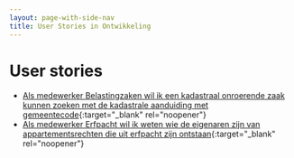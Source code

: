 ```yaml
---
layout: page-with-side-nav
title: User Stories in Ontwikkeling
---
```


# User stories

- [Als medewerker Belastingzaken wil ik een kadastraal onroerende zaak kunnen zoeken met de kadastrale aanduiding met gemeentecode](https://github.com/VNG-Realisatie/Haal-Centraal-BRK-bevragen/issues/883){:target="_blank" rel="noopener"}
- [Als medewerker Erfpacht wil ik weten wie de eigenaren zijn van appartementsrechten die uit erfpacht zijn ontstaan](https://github.com/VNG-Realisatie/Haal-Centraal-BRK-bevragen/issues/882){:target="_blank" rel="noopener"}

